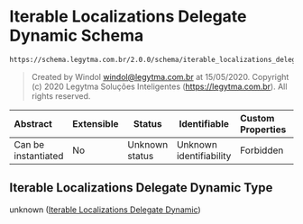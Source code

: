 # Iterable Localizations Delegate Dynamic Schema

```txt
https://schema.legytma.com.br/2.0.0/schema/iterable_localizations_delegate_dynamic.schema.json
```




> Created by Windol [windol@legytma.com.br](mailto:windol@legytma.com.br) at 15/05/2020.
> Copyright (c) 2020 Legytma Soluções Inteligentes (<https://legytma.com.br>). All rights reserved.
>

| Abstract            | Extensible | Status         | Identifiable            | Custom Properties | Additional Properties | Access Restrictions | Defined In                                                                                                                                  |
| :------------------ | ---------- | -------------- | ----------------------- | :---------------- | --------------------- | ------------------- | ------------------------------------------------------------------------------------------------------------------------------------------- |
| Can be instantiated | No         | Unknown status | Unknown identifiability | Forbidden         | Allowed               | none                | [iterable_localizations_delegate_dynamic.schema.json](../schema/iterable_localizations_delegate_dynamic.schema.json) |

## Iterable Localizations Delegate Dynamic Type

unknown ([Iterable Localizations Delegate Dynamic](iterable_localizations_delegate_dynamic.md))
